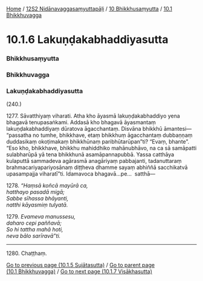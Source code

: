 
[Home](/) / [12S2 Nidānavaggasaṃyuttapāḷi](/tipitaka/12S2.md) / [10 Bhikkhusaṃyutta](/tipitaka/12S2/10.md) / [10.1 Bhikkhuvagga](/tipitaka/12S2/10/10.1.md)

# 10.1.6 Lakuṇḍakabhaddiyasutta

### Bhikkhusaṃyutta

### Bhikkhuvagga

### Lakuṇḍakabhaddiyasutta

(240.)

1277\. Sāvatthiyaṃ viharati. Atha kho āyasmā lakuṇḍakabhaddiyo yena bhagavā tenupasaṅkami. Addasā kho bhagavā āyasmantaṃ lakuṇḍakabhaddiyaṃ dūratova āgacchantaṃ. Disvāna bhikkhū āmantesi—  “passatha no tumhe, bhikkhave, etaṃ bhikkhuṃ āgacchantaṃ dubbaṇṇaṃ duddasikaṃ okoṭimakaṃ bhikkhūnaṃ paribhūtarūpan”ti? “Evaṃ, bhante”. “Eso kho, bhikkhave, bhikkhu mahiddhiko mahānubhāvo, na ca sā samāpatti sulabharūpā yā tena bhikkhunā asamāpannapubbā. Yassa catthāya kulaputtā sammadeva agārasmā anagāriyaṃ pabbajanti, tadanuttaraṃ brahmacariyapariyosānaṃ diṭṭheva dhamme sayaṃ abhiññā sacchikatvā upasampajja viharatī”ti. Idamavoca bhagavā…pe…  satthā—

1278\. _“Haṃsā koñcā mayūrā ca,_  
_hatthayo pasadā migā;_  
_Sabbe sīhassa bhāyanti,_  
_natthi kāyasmiṃ tulyatā._  


1279\. _Evameva manussesu,_  
_daharo cepi paññavā;_  
_So hi tattha mahā hoti,_  
_neva bālo sarīravā”ti._  


---

1280\. Chaṭṭhaṃ.



[Go to previous page (10.1.5 Sujātasutta)](/tipitaka/12S2/10/10.1/10.1.5.md) / [Go to parent page (10.1 Bhikkhuvagga)](/tipitaka/12S2/10/10.1.md) / [Go to next page (10.1.7 Visākhasutta)](/tipitaka/12S2/10/10.1/10.1.7.md)


